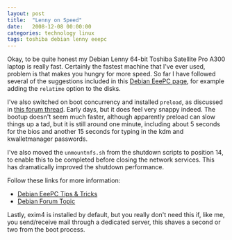 ```yaml
---
layout: post
title:  "Lenny on Speed"
date:   2008-12-08 00:00:00
categories: technology linux
tags: toshiba debian lenny eeepc
---
```


Okay, to be quite honest my Debian Lenny 64-bit Toshiba Satellite Pro A300 laptop is really fast.  Certainly the fastest machine that I've ever used, problem is that makes you hungry for more speed.  So far I have followed several of the suggestions included in this [Debian EeePC page](http://wiki.debian.org/DebianEeePC/TipsAndTricks), for example adding the `relatime` option to the disks.

<!--more-->

I've also switched on boot concurrency and installed `preload`, as discussed in [this forum thread](http://forums.debian.net/viewtopic.php?t=31275).  Early days, but it does feel very snappy indeed.  The bootup doesn't seem much faster, although apparently preload can slow things up a tad, but it is still around one minute, including about 5 seconds for the bios and another 15 seconds for typing in the kdm and kwalletmanager passwords.

I've also moved the `unmountnfs.sh` from the shutdown scripts to position 14, to enable this to be completed before closing the network services.  This has dramatically improved the shutdown performance.

Follow these links for more information:

   * [Debian EeePC Tips & Tricks](http://wiki.debian.org/DebianEeePC/TipsAndTricks)
   * [Debian Forum Topic](http://forums.debian.net/viewtopic.php?t=31275)

Lastly, exim4 is installed by default, but you really don't need this if, like me, you send/receive mail through a dedicated server, this shaves a second or two from the boot process.
